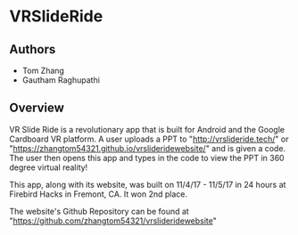  # VRSlideRide
 
 ## Authors
  - Tom Zhang
  - Gautham Raghupathi
 
 ## Overview
 VR Slide Ride is a revolutionary app that is built for Android and the Google Cardboard VR platform. A user uploads a PPT to "http://vrslideride.tech/" or "https://zhangtom54321.github.io/vrslideridewebsite/" and is given a code. The user then opens this app and types in the code to view the PPT in 360 degree virtual reality!
  
This app, along with its website, was built on 11/4/17 - 11/5/17 in 24 hours at Firebird Hacks in Fremont, CA. It won 2nd place.

The website's Github Repository can be found at "https://github.com/zhangtom54321/vrslideridewebsite"
